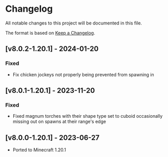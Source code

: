 # Changelog
All notable changes to this project will be documented in this file.

The format is based on [Keep a Changelog].

## [v8.0.2-1.20.1] - 2024-01-20
### Fixed
- Fix chicken jockeys not properly being prevented from spawning in

## [v8.0.1-1.20.1] - 2023-11-20
### Fixed
- Fixed magnum torches with their shape type set to cuboid occasionally missing out on spawns at their range's edge

## [v8.0.0-1.20.1] - 2023-06-27
- Ported to Minecraft 1.20.1

[Keep a Changelog]: https://keepachangelog.com/en/1.0.0/
